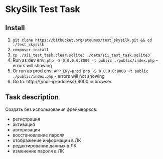 # SkySilk Test Task

## Install

1. `git clone https://bitbucket.org/atoumus/test_skysilk.git && cd ./test_skysilk`
1. `composer install`
1. `cp ./sii_test_task.clear.sqlite3 ./data/sii_test_task.sqlite3`
1. Run as dev env: `php -S 0.0.0.0:8000 -t public ./public/index.php` - errors will showing
1. Or run as prod env: `APP_ENV=prod php -S 0.0.0.0:8000 -t public ./public/index.php` - errors will not showing
1. Go to: http://{your-ip-address}:8000 in browser.

## Task description

Создать без использования фреймворков:

- регистрация
- активация
- авторизация
- восстановление пароля
- отображение информации в ЛК
- редактирование данных в ЛК
- изменение пароля в ЛК